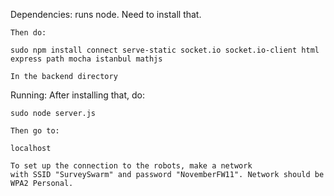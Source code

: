 Dependencies:
	runs node. Need to install that.

	Then do:

	sudo npm install connect serve-static socket.io socket.io-client html express path mocha istanbul mathjs

	In the backend directory

Running:
	After installing that, do:

	sudo node server.js

	Then go to:

	localhost

	To set up the connection to the robots, make a network
	with SSID "SurveySwarm" and password "NovemberFW11". Network should be
	WPA2 Personal.
